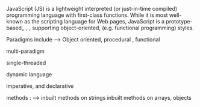 JavaScript (JS) is a lightweight interpreted (or just-in-time compiled) programming language with first-class functions. While it is most well-known as the scripting language for Web pages, JavaScript is a prototype-based,, , , supporting object-oriented, (e.g. functional programming) styles.

Paradigms include --> Object oriented, procedural , functional

multi-paradigm

single-threaded

dynamic language

imperative, and declarative

methods : --> inbuilt methods on strings inbuilt methods on arrays, objects
